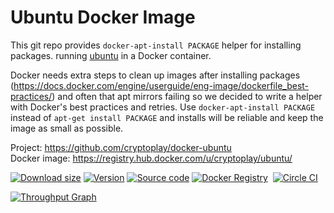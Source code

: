 Ubuntu Docker Image
=======

This git repo provides `docker-apt-install PACKAGE` helper for installing packages.
running [ubuntu](http://releases.ubuntu.com/16.04/) in a Docker container.

Docker needs extra steps to clean up images after installing packages (https://docs.docker.com/engine/userguide/eng-image/dockerfile_best-practices/) and often that apt mirrors failing so we decided to write a helper with Docker's best practices and retries. Use `docker-apt-install PACKAGE` instead of `apt-get install PACKAGE` and installs will be reliable and keep the image as small as possible.

Project:            https://github.com/cryptoplay/docker-ubuntu<br/>
Docker image:       https://registry.hub.docker.com/u/cryptoplay/ubuntu/<br/>

[![Download size](https://images.microbadger.com/badges/image/cryptoplay/ubuntu.svg)](http://microbadger.com/images/cryptoplay/ubuntu "View on microbadger.com")
[![Version](https://images.microbadger.com/badges/version/cryptoplay/ubuntu.svg)](http://microbadger.com/images/cryptoplay/ubuntu "View on microbadger.com")
[![Source code](https://images.microbadger.com/badges/commit/cryptoplay/ubuntu.svg)](http://microbadger.com/images/cryptoplay/ubuntu "View on microbadger.com")
[![Docker Registry](https://img.shields.io/docker/pulls/cryptoplay/ubuntu.svg)](https://registry.hub.docker.com/u/cryptoplay/ubuntu)&nbsp;
[![Circle CI](https://circleci.com/gh/cryptoplay/docker-ubuntu.png?circle-token=35697edcc84351ed5a53038ca8f9b1f2deaa7a2f)](https://circleci.com/gh/cryptoplay/docker-ubuntu/tree/master 'View CI builds')

[![Throughput Graph](https://graphs.waffle.io/cryptoplay/docker-ubuntu/throughput.svg)](https://waffle.io/cryptoplay/docker-ubuntu/metrics)
